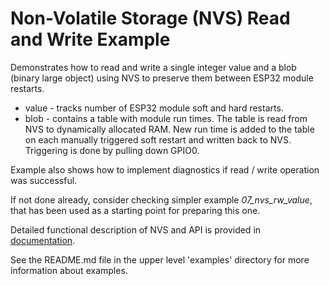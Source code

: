 # Non-Volatile Storage (NVS) Read and Write Example

Demonstrates how to read and write a single integer value and a blob (binary large object) using NVS to preserve them between ESP32 module restarts.

  * value - tracks number of ESP32 module soft and hard restarts.
  * blob - contains a table with module run times. The table is read from NVS to dynamically allocated RAM. New run time is added to the table on each manually triggered soft restart and written back to NVS. Triggering is done by pulling down GPIO0.

Example also shows how to implement diagnostics if read / write operation was successful. 

If not done already, consider checking simpler example *07_nvs_rw_value*, that has been used as a starting point for preparing this one. 

Detailed functional description of NVS and API is provided in [documentation](http://esp-idf.readthedocs.io/en/latest/api/nvs_flash.html).

See the README.md file in the upper level 'examples' directory for more information about examples.
